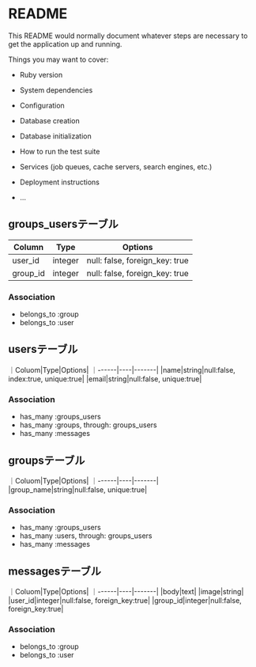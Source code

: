 # README

This README would normally document whatever steps are necessary to get the
application up and running.

Things you may want to cover:

* Ruby version

* System dependencies

* Configuration

* Database creation

* Database initialization

* How to run the test suite

* Services (job queues, cache servers, search engines, etc.)

* Deployment instructions

* ...

## groups_usersテーブル

|Column|Type|Options|
|------|----|-------|
|user_id|integer|null: false, foreign_key: true|
|group_id|integer|null: false, foreign_key: true|

### Association
- belongs_to :group
- belongs_to :user

## usersテーブル

｜Coluom|Type|Options|
｜------|----|-------|
|name|string|null:false, index:true, unique:true|
|email|string|null:false, unique:true|


### Association
- has_many :groups_users
- has_many :groups, through: groups_users
- has_many :messages

## groupsテーブル

｜Coluom|Type|Options|
｜------|----|-------|
|group_name|string|null:false, unique:true|

### Association
- has_many :groups_users
- has_many :users, through: groups_users
- has_many :messages

## messagesテーブル

｜Coluom|Type|Options|
｜------|----|-------|
|body|text|
|image|string|
|user_id|integer|null:false, foreign_key:true|
|group_id|integer|null:false, foreign_key:true|

### Association
- belongs_to :group
- belongs_to :user
